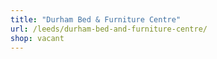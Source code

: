 ```yaml
---
title: "Durham Bed & Furniture Centre"
url: /leeds/durham-bed-and-furniture-centre/
shop: vacant
---
```

